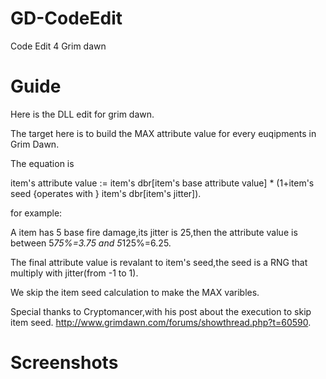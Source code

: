 # GD-CodeEdit
Code Edit 4 Grim dawn
# Guide
Here is the DLL edit for grim dawn.

The target here is to build the MAX attribute value for every euqipments in Grim Dawn.

The equation is

item's attribute value := item's dbr[item's base attribute value] * (1+item's seed {operates with } item's dbr[item's jitter]).

for example:

A item has 5 base fire damage,its jitter is 25,then the attribute value is between 5*75%=3.75 and 5*125%=6.25.

The final attribute value is revalant to item's seed,the seed is a RNG that multiply with jitter(from -1 to 1).

We skip the item seed calculation to make the MAX varibles.

Special thanks to Cryptomancer,with his post about the execution to skip item seed. http://www.grimdawn.com/forums/showthread.php?t=60590.

# Screenshots


